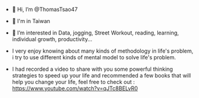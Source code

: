 - 👋 Hi, I’m @ThomasTsao47
- 🌱 I'm in Taiwan
- 👀 I’m interested in Data, jogging, Street Workout, reading, learning, individual growth, productivity...
- I very enjoy knowing about many kinds of methodology in life's problem, i try to use different kinds of mental model to solve life's problem.

- I had recorded a video to share with you some powerful thinking strategies to speed up your life and recommended a few books that will help you change your life, feel free to check out : https://www.youtube.com/watch?v=qJTc8BELvR0


<!---
ThomasTsao47/ThomasTsao47 is a ✨ special ✨ repository because its `README.md` (this file) appears on your GitHub profile.
You can click the Preview link to take a look at your changes.
--->
